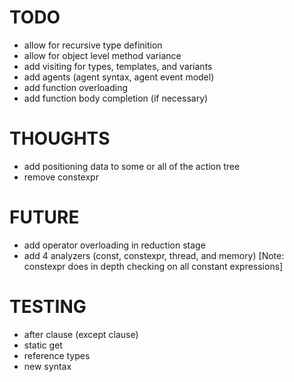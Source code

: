 # TODO

- allow for recursive type definition
- allow for object level method variance
- add visiting for types, templates, and variants
- add agents (agent syntax, agent event model)
- add function overloading
- add function body completion (if necessary)

# THOUGHTS

- add positioning data to some or all of the action tree
- remove constexpr

# FUTURE

- add operator overloading in reduction stage
- add 4 analyzers (const, constexpr, thread, and memory) [Note: constexpr does in depth checking on all constant expressions]

# TESTING

- after clause (except clause)
- static get
- reference types
- new syntax
